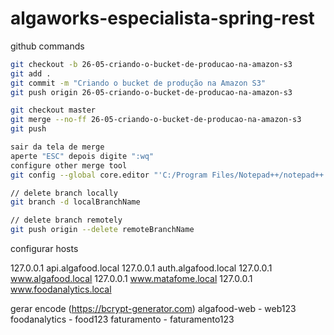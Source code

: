 # algaworks-especialista-spring-rest

github commands

```bash
git checkout -b 26-05-criando-o-bucket-de-producao-na-amazon-s3
git add .
git commit -m "Criando o bucket de produção na Amazon S3"
git push origin 26-05-criando-o-bucket-de-producao-na-amazon-s3

git checkout master
git merge --no-ff 26-05-criando-o-bucket-de-producao-na-amazon-s3
git push

sair da tela de merge
aperte "ESC" depois digite ":wq"
configure other merge tool
git config --global core.editor "'C:/Program Files/Notepad++/notepad++.exe' -multiInst -notabbar -nosession -noPlugin"

// delete branch locally
git branch -d localBranchName

// delete branch remotely
git push origin --delete remoteBranchName
```

configurar hosts

127.0.0.1       api.algafood.local
127.0.0.1       auth.algafood.local
127.0.0.1       www.algafood.local
127.0.0.1       www.matafome.local
127.0.0.1       www.foodanalytics.local

gerar encode (https://bcrypt-generator.com)
algafood-web - web123
foodanalytics - food123
faturamento - faturamento123